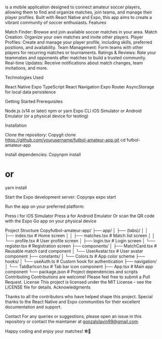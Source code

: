 is a mobile application designed to connect amateur soccer players, allowing them to find and organize matches, join teams, and manage their player profiles. Built with React Native and Expo, this app aims to create a vibrant community of soccer enthusiasts.
Features

Match Finder: Browse and join available soccer matches in your area.
Match Creation: Organize your own matches and invite other players.
Player Profiles: Create and manage your player profile, including skills, preferred positions, and availability.
Team Management: Form teams with other players for recurring matches or tournaments.
Ratings & Reviews: Rate your teammates and opponents after matches to build a trusted community.
Real-time Updates: Receive notifications about match changes, team invitations, and more.

Technologies Used

React Native
Expo
TypeScript
React Navigation
Expo Router
AsyncStorage for local data persistence

Getting Started
Prerequisites

Node.js (v14 or later)
npm or yarn
Expo CLI
iOS Simulator or Android Emulator (or a physical device for testing)

Installation

Clone the repository:
Copygit clone https://github.com/yourusername/futbol-amateur-app.git
cd futbol-amateur-app

Install dependencies:
Copynpm install
# or
yarn install

Start the Expo development server:
Copynpx expo start

Run the app on your preferred platform:

Press i for iOS Simulator
Press a for Android Emulator
Or scan the QR code with the Expo Go app on your physical device



Project Structure
Copyfutbol-amateur-app/
├── app/
│   ├── (tabs)/
│   │   ├── index.tsx        # Home screen
│   │   ├── matches.tsx      # Match list screen
│   │   └── profile.tsx      # User profile screen
│   ├── login.tsx            # Login screen
│   └── register.tsx         # Registration screen
├── components/
│   ├── MatchCard.tsx        # Reusable match card component
│   └── UserAvatar.tsx       # User avatar component
├── constants/
│   └── Colors.ts            # App color scheme
├── hooks/
│   └── useAuth.ts           # Custom hook for authentication
├── navigation/
│   └── TabBarIcon.tsx       # Tab bar icon component
├── App.tsx                  # Main app component
└── package.json             # Project dependencies and scripts
Contributing
Contributions are welcome! Please feel free to submit a Pull Request.
License
This project is licensed under the MIT License - see the LICENSE file for details.
Acknowledgments

Thanks to all the contributors who have helped shape this project.
Special thanks to the React Native and Expo communities for their excellent documentation and support.

Contact
For any queries or suggestions, please open an issue in this repository or contact the maintainer at gonzalolavin99@gmail.com.

Happy coding and enjoy your matches! ⚽️🎉
